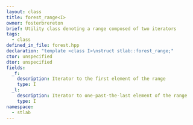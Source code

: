 ```yaml
---
layout: class
title: forest_range<I>
owner: fosterbrereton
brief: Utility class denoting a range composed of two iterators
tags:
  - class
defined_in_file: forest.hpp
declaration: "template <class I>\nstruct stlab::forest_range;"
ctor: unspecified
dtor: unspecified
fields:
  _f:
    description: Iterator to the first element of the range
    type: I
  _l:
    description: Iterator to one-past-the-last element of the range
    type: I
namespace:
  - stlab
---
```

